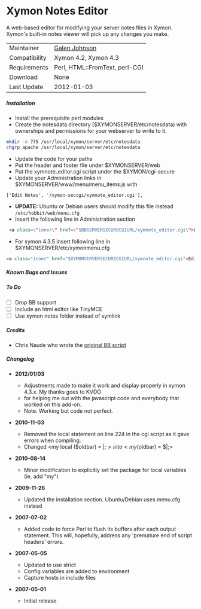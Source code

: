 # Xymon Notes Editor
A web-based editor for modifying your server notes files in Xymon.  Xymon's built-in notes viewer will pick up any changes you make.

|     |     |
| ------------- | ------------------------------------ |
| Maintainer    | [Galen Johnson](solitaryr@gmail.com) |
| Compatibility | Xymon 4.2, Xymon 4.3 |
| Requirements  | Perl, HTML::FromText, perl-CGI |
| Download      | None |
| Last Update   | 2012-01-03 |

##### Installation
  * Install the prerequisite perl modules
  * Create the notesdata directory ($XYMONSERVER/etc/notesdata) with ownerships and permissions for your webserver to write to it.  
```bash
mkdir -m 775 /usr/local/xymon/server/etc/notesdata
chgrp apache /usr/local/xymon/server/etc/notesdata
```

  * Update the code for your paths
  * Put the header and footer file under $XYMONSERVER/web
  * Put the xymnote_editor.cgi script under the $XYMON/cgi-secure
  * Update your Administration links in $XYMONSERVER/www/menu/menu_items.js with
  ```
['Edit Notes', '/xymon-seccgi/xymnote_editor.cgi'],
```
  * **UPDATE:** Ubuntu or Debian users should modify this file instead ```/etc/hobbit/web/menu.cfg```
  * Insert the following line in Administration section
```html
 <a class=\"inner\" href=\"$BBSERVERSECURECGIURL/xymnote_editor.cgi\">Edit Notes</a><span class=\"invis\"> | </span> \
```
  * For xymon 4.3.5 insert following line in $XYMONSERVER/etc/xymonmenu.cfg
  ```html
<a class="inner" href="$XYMONSERVERSECURECGIURL/xymnote_editor.cgi">Edit Notes</a><span class="invis"> | </span>
```

##### Known  Bugs and Issues

##### To Do
- [ ] Drop BB support
- [ ] Include an html editor like TinyMCE
- [ ] Use xymon notes folder instead of symlink

##### Credits
  * Chris Naude who wrote the [original BB script](http://www.deadcat.net/viewfile.php?fileid=943)


##### Changelog
  * **2012/01/03**
    * Adjustments made to make it work and display properly in xymon 4.3.x. My thanks goes to KVDO
    * for helping me out with the javascript code and everybody that worked on this add-on.
    * Note: Working but code not perfect.

  * **2010-11-03**
    * Removed the local statement on line 224 in the cgi script as it gave errors when compiling.
    * Changed <my local ($oldbar) = $|;>  into  <my ($oldbar) = $|;>

  * **2010-08-14**
    * Minor modification to explicitly set the package for local variables (ie, add "my")

  * **2009-11-26**
    * Updated the installation section. Ubuntu/Debian uses menu.cfg instead

  * **2007-07-02**
    * Added code to force Perl to flush its buffers after each output statement.  This will, hopefully, address any 'premature end of script headers' errors.

  * **2007-05-05**
    * Updated to use strict
    * Config variables are added to environment
    * Capture hosts in include files

  * **2007-05-01**
    * Initial release
